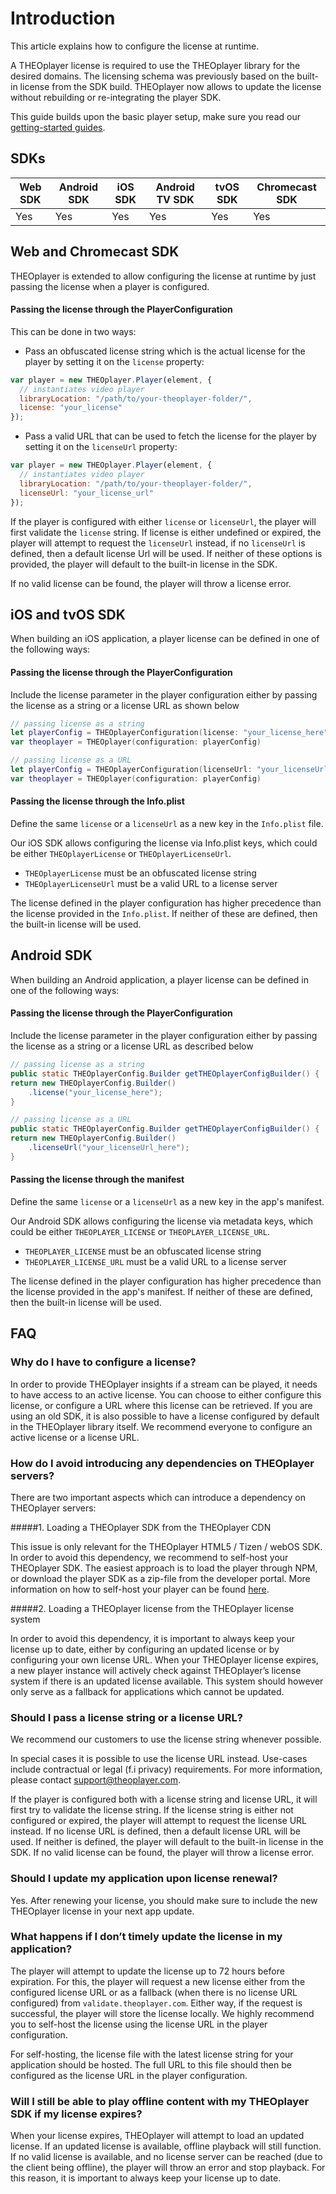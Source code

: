 # Introduction

This article explains how to configure the license at runtime.

A THEOplayer license is required to use the THEOplayer library for the desired domains. The licensing schema was previously based on the built-in license from the SDK build. THEOplayer now allows to update the license without rebuilding or re-integrating the player SDK.

This guide builds upon the basic player setup, make sure you read our [getting-started guides](../../getting-started/01-sdks/00-introduction.md).

## SDKs

| Web SDK | Android SDK | iOS SDK | Android TV SDK | tvOS SDK | Chromecast SDK |
| ------- | ----------- | ------- | -------------- | -------- | -------------- |
| Yes     | Yes         | Yes     | Yes            | Yes      | Yes            |

## Web and Chromecast SDK

THEOplayer is extended to allow configuring the license at runtime by just passing the license when a player is configured.

#### Passing the license through the PlayerConfiguration

This can be done in two ways:

- Pass an obfuscated license string which is the actual license for the player by setting it on the `license` property:

```js
var player = new THEOplayer.Player(element, {
  // instantiates video player
  libraryLocation: "/path/to/your-theoplayer-folder/",
  license: "your_license"
});
```

- Pass a valid URL that can be used to fetch the license for the player by setting it on the `licenseUrl` property:

```js
var player = new THEOplayer.Player(element, {
  // instantiates video player
  libraryLocation: "/path/to/your-theoplayer-folder/",
  licenseUrl: "your_license_url"
});
```

If the player is configured with either `license` or `licenseUrl`, the player will first validate the `license` string. If license is either undefined or expired, the player will attempt to request the `licenseUrl` instead, if no `licenseUrl` is defined, then a default license Url will be used. If neither of these options is provided, the player will default to the built-in license in the SDK.

If no valid license can be found, the player will throw a license error.

## iOS and tvOS SDK

When building an iOS application, a player license can be defined in one of the following ways:

#### Passing the license through the PlayerConfiguration

Include the license parameter in the player configuration either by passing the license as a string or a license URL as shown below

```swift
// passing license as a string
let playerConfig = THEOplayerConfiguration(license: "your_license_here")
var theoplayer = THEOplayer(configuration: playerConfig)
```

```swift
// passing license as a URL
let playerConfig = THEOplayerConfiguration(licenseUrl: "your_licenseUrl_here")
var theoplayer = THEOplayer(configuration: playerConfig)
```

#### Passing the license through the Info.plist

Define the same `license` or a `licenseUrl` as a new key in the `Info.plist` file.

Our iOS SDK allows configuring the license via Info.plist keys, which could be either `THEOplayerLicense` or `THEOplayerLicenseUrl`.

- `THEOplayerLicense` must be an obfuscated license string
- `THEOplayerLicenseUrl` must be a valid URL to a license server

The license defined in the player configuration has higher precedence than the license provided in the `Info.plist`. If neither of these are defined, then the built-in license will be used.

## Android SDK

When building an Android application, a player license can be defined in one of the following ways:

#### Passing the license through the PlayerConfiguration

Include the license parameter in the player configuration either by passing the license as a string or a license URL as described below

```java
// passing license as a string
public static THEOplayerConfig.Builder getTHEOplayerConfigBuilder() {
return new THEOplayerConfig.Builder()
    .license("your_license_here");
}
```

```java
// passing license as a URL
public static THEOplayerConfig.Builder getTHEOplayerConfigBuilder() {
return new THEOplayerConfig.Builder()
    .licenseUrl("your_licenseUrl_here");
}
```

#### Passing the license through the manifest

Define the same `license` or a `licenseUrl` as a new key in the app's manifest.

Our Android SDK allows configuring the license via metadata keys, which could be either `THEOPLAYER_LICENSE` or `THEOPLAYER_LICENSE_URL`.

- `THEOPLAYER_LICENSE` must be an obfuscated license string
- `THEOPLAYER_LICENSE_URL` must be a valid URL to a license server

The license defined in the player configuration has higher precedence than the license provided in the app's manifest. If neither of these are defined, then the built-in license will be used.

## FAQ

### Why do I have to configure a license?

In order to provide THEOplayer insights if a stream can be played, it needs to have access to an active license. You can choose to either configure this license, or configure a URL where this license can be retrieved. If you are using an old SDK, it is also possible to have a license configured by default in the THEOplayer library itself. We recommend everyone to configure an active license or a license URL.

### How do I avoid introducing any dependencies on THEOplayer servers?

There are two important aspects which can introduce a dependency on THEOplayer servers:

#####1. Loading a THEOplayer SDK from the THEOplayer CDN

This issue is only relevant for the THEOplayer HTML5 / Tizen / webOS SDK. In order to avoid this dependency, we recommend to self-host your THEOplayer SDK. The easiest approach is to load the player through NPM, or download the player SDK as a zip-file from the developer portal. More information on how to self-host your player can be found [here](../../faq/34-self-hosting-theoplayer.md).

#####2. Loading a THEOplayer license from the THEOplayer license system

In order to avoid this dependency, it is important to always keep your license up to date, either by configuring an updated license or by configuring your own license URL. When your THEOplayer license expires, a new player instance will actively check against THEOplayer’s license system if there is an updated license available. This system should however only serve as a fallback for applications which cannot be updated.

### Should I pass a license string or a license URL?

We recommend our customers to use the license string whenever possible.

In special cases it is possible to use the license URL instead. Use-cases include contractual or legal (f.i privacy) requirements. For more information, please contact support@theoplayer.com.

If the player is configured both with a license string and license URL, it will first try to validate the license string. If the license string is either not configured or expired, the player will attempt to request the license URL instead. If no license URL is defined, then a default license URL will be used. If neither is defined, the player will default to the built-in license in the SDK. If no valid license can be found, the player will throw a license error.

### Should I update my application upon license renewal?

Yes. After renewing your license, you should make sure to include the new THEOplayer license in your next app update.

### What happens if I don’t timely update the license in my application?

The player will attempt to update the license up to 72 hours before expiration. For this, the player will request a new license either from the configured license URL or as a fallback (when there is no license URL configured) from `validate.theoplayer.com`. Either way, if the request is successful, the player will store the license locally. We highly recommend you to self-host the license using the license URL in the player configuration.

For self-hosting, the license file with the latest license string for your application should be hosted. The full URL to this file should then be configured as the license URL in the player configuration.

### Will I still be able to play offline content with my THEOplayer SDK if my license expires?

When your license expires, THEOplayer will attempt to load an updated license. If an updated license is available, offline playback will still function. If no valid license is available, and no license server can be reached (due to the client being offline), the player will throw an error and stop playback. For this reason, it is important to always keep your license up to date.
